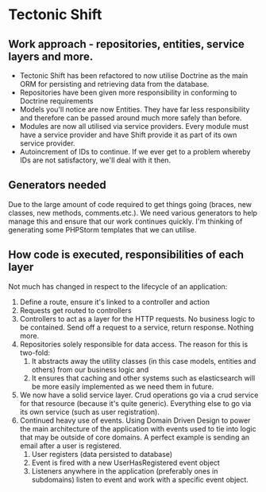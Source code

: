 # Tectonic Shift

## Work approach - repositories, entities, service layers and more.

* Tectonic Shift has been refactored to now utilise Doctrine as the main ORM for persisting and retrieving data from the database.
* Repositories have been given more responsibility in conforming to Doctrine requirements
* Models you'll notice are now Entities. They have far less responsibility and therefore can be passed around much more safely than before.
* Modules are now all utilised via service providers. Every module must have a service provider and have Shift provide it as part of its own service provider.
* Autoincrement of IDs to continue. If we ever get to a problem whereby IDs are not satisfactory, we'll deal with it then.

## Generators needed

Due to the large amount of code required to get things going (braces, new classes, new methods, comments.etc.). We need various generators to help manage this and ensure that our work continues quickly. I'm thinking of generating some PHPStorm templates that we can utilise.

## How code is executed, responsibilities of each layer

Not much has changed in respect to the lifecycle of an application:

1. Define a route, ensure it's linked to a controller and action
2. Requests get routed to controllers
3. Controllers to act as a layer for the HTTP requests. No business logic to be contained. Send off a request to a service, return response. Nothing more.
4. Repositories solely responsible for data access. The reason for this is two-fold:
	1. It abstracts away the utility classes (in this case models, entities and others) from our business logic and
	2. It ensures that caching and other systems such as elasticsearch will be more easily implemented as we need them in future.
5. We now have a solid service layer. Crud operations go via a crud service for that resource (because it's quite generic). Everything else to go via its own service (such as user registration).
6. Continued heavy use of events. Using Domain Driven Design to power the main architecture of the application with events used to tie into logic that may be outside of core domains. A perfect example is sending an email after a user is registered.
	1. User registers (data persisted to database)
	2. Event is fired with a new UserHasRegistered event object
	3. Listeners anywhere in the application (preferably ones in subdomains) listen to event and work with a specific event object.